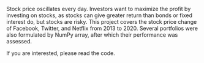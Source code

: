 Stock price oscillates every day. Investors want to maximize the profit by investing on stocks, as stocks can give greater return than bonds or fixed interest do, but stocks are risky. This project covers the stock price change of Facebook, Twitter, and Netflix from 2013 to 2020. Several portfolios were also formulated by NumPy array, after which their performance was assessed. 

If you are interested, please read the code. 

